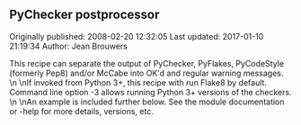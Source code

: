 ## PyChecker postprocessor 
Originally published: 2008-02-20 12:32:05 
Last updated: 2017-01-10 21:19:34 
Author: Jean Brouwers 
 
This recipe can separate the output of PyChecker, PyFlakes, PyCodeStyle (formerly Pep8) and/or McCabe into OK'd and regular warning messages.\n\nIf invoked from Python 3+, this recipe with run Flake8 by default.  Command line option -3 allows running Python 3+ versions of the checkers.  \n\nAn example is included further below.  See the module documentation or -help for more details, versions, etc.